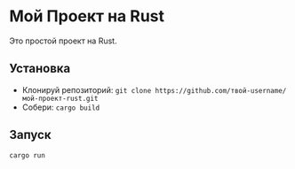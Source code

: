 # Мой Проект на Rust

Это простой проект на Rust.

## Установка
- Клонируй репозиторий: `git clone https://github.com/твой-username/мой-проект-rust.git`
- Собери: `cargo build`

## Запуск
`cargo run`
